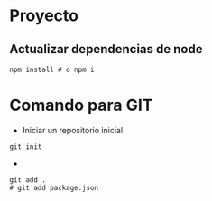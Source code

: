 # Proyecto

## Actualizar dependencias de node

```
npm install # o npm i
```

# Comando para GIT

- Iniciar un repositorio inicial

```
git init
```

-

```
git add .
# git add package.json
```
